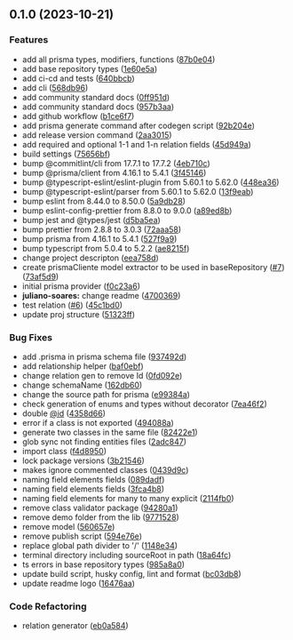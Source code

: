 

## 0.1.0 (2023-10-21)


### Features

* add all prisma types, modifiers, functions ([87b0e04](https://github.com/expressots/prisma-provider/commit/87b0e04b85ce6e2007c123020cfecce7c0c95475))
* add base repository types ([1e60e5a](https://github.com/expressots/prisma-provider/commit/1e60e5a67bd907f264114215bf4714f040308482))
* add ci-cd and tests ([640bbcb](https://github.com/expressots/prisma-provider/commit/640bbcb87dcca682ec526e35fc357d53c38888bc))
* add cli ([568db96](https://github.com/expressots/prisma-provider/commit/568db969b91ca2ba312b8cc6fdf65162228540f4))
* add community standard docs ([0ff951d](https://github.com/expressots/prisma-provider/commit/0ff951d6fd451947ccf1f592af6ad56e861c2b3d))
* add community standard docs ([957b3aa](https://github.com/expressots/prisma-provider/commit/957b3aa644688877db37ac223086fd071b9e3617))
* add github workflow ([b1ce6f7](https://github.com/expressots/prisma-provider/commit/b1ce6f7a96f21345397ecf34e9353038a0347d3c))
* add prisma generate command after codegen script ([92b204e](https://github.com/expressots/prisma-provider/commit/92b204ebe741becf8f6add81f54cebc5f0e67441))
* add release version command ([2aa3015](https://github.com/expressots/prisma-provider/commit/2aa30153f21a336d6662182de7b1b48dfd130b85))
* add required and optional 1-1 and 1-n relation fields ([45d949a](https://github.com/expressots/prisma-provider/commit/45d949a875ee24ffa62cb09816e3c0804b7087ef))
* build settings ([75656bf](https://github.com/expressots/prisma-provider/commit/75656bfc6ebff2d7a5454e0add707b4c3e254fba))
* bump @commitlint/cli from 17.7.1 to 17.7.2 ([4eb710c](https://github.com/expressots/prisma-provider/commit/4eb710c7f1c7d9746df485a03059ad198fa4a84d))
* bump @prisma/client from 4.16.1 to 5.4.1 ([3f45146](https://github.com/expressots/prisma-provider/commit/3f45146afd2f5330acc270584326d554bdd8ae44))
* bump @typescript-eslint/eslint-plugin from 5.60.1 to 5.62.0 ([448ea36](https://github.com/expressots/prisma-provider/commit/448ea369e9a536b4f3eb5b61e4c84cfc60e67047))
* bump @typescript-eslint/parser from 5.60.1 to 5.62.0 ([13f9eab](https://github.com/expressots/prisma-provider/commit/13f9eab14f3f3615bf3cbcc7e5b3826a6fa0ee4b))
* bump eslint from 8.44.0 to 8.50.0 ([5a9db28](https://github.com/expressots/prisma-provider/commit/5a9db2851940bef95b20ac060c71e8be38af6f19))
* bump eslint-config-prettier from 8.8.0 to 9.0.0 ([a89ed8b](https://github.com/expressots/prisma-provider/commit/a89ed8b4bbca1896bc46f3388d9a5e928b048755))
* bump jest and @types/jest ([d5ba5ea](https://github.com/expressots/prisma-provider/commit/d5ba5eadae07e836eea6e327fdad104319acbd11))
* bump prettier from 2.8.8 to 3.0.3 ([72aaa58](https://github.com/expressots/prisma-provider/commit/72aaa580fde55918d4947005deda7a12d1a18204))
* bump prisma from 4.16.1 to 5.4.1 ([527f9a9](https://github.com/expressots/prisma-provider/commit/527f9a9e01a1878e140e46a0be606afb916a30b1))
* bump typescript from 5.0.4 to 5.2.2 ([ae8215f](https://github.com/expressots/prisma-provider/commit/ae8215fa2d70c7f0253bac4b8be42068cc8099f7))
* change project descripton ([eea758d](https://github.com/expressots/prisma-provider/commit/eea758dac6e8bc8d2c8d7a8aaa32443443c65048))
* create prismaCliente model extractor to be used in baseRepository ([#7](https://github.com/expressots/prisma-provider/issues/7)) ([73af5d9](https://github.com/expressots/prisma-provider/commit/73af5d916adfa2b52ee5bf1d6b05371b02f8f8dc))
* initial prisma provider ([f0c23a6](https://github.com/expressots/prisma-provider/commit/f0c23a645b039033470916b8a18eab89ff9b7499))
* **juliano-soares:** change readme ([4700369](https://github.com/expressots/prisma-provider/commit/47003697fd950949091e49c9268e42c8fca763a0))
* test relation ([#6](https://github.com/expressots/prisma-provider/issues/6)) ([45c1bd0](https://github.com/expressots/prisma-provider/commit/45c1bd0250faf3cf0cdc9a4ec46b7ad4ec6eb2e1))
* update proj structure ([51323ff](https://github.com/expressots/prisma-provider/commit/51323ffdce92e0ab9f4d2f64982fefeb83024b31))


### Bug Fixes

* add .prisma in prisma schema file ([937492d](https://github.com/expressots/prisma-provider/commit/937492d08a55e9fcd19b4d94f62e47b71cfe5dfb))
* add relationship helper ([baf0ebf](https://github.com/expressots/prisma-provider/commit/baf0ebfd69a2a83d01ad65955658ceb71a5ebfd4))
* change relation gen to remove Id ([0fd092e](https://github.com/expressots/prisma-provider/commit/0fd092eb6782b6d8e270d8a9c9d0acc2232ee05e))
* change schemaName ([162db60](https://github.com/expressots/prisma-provider/commit/162db60e44fa4fc45198487d17543e66de735431))
* change the source path for prisma ([e99384a](https://github.com/expressots/prisma-provider/commit/e99384a29f870a0741f47d374dbd5bfd1507c741))
* check generation of enums and types without decorator ([7ea46f2](https://github.com/expressots/prisma-provider/commit/7ea46f2d7f6bb60f81f582d2a4acd4c707e70789))
* double [@id](https://github.com/id) ([4358d66](https://github.com/expressots/prisma-provider/commit/4358d66960ed5a5912c9e9b0d1414ecac19f59fe))
* error if a class is not exported ([494088a](https://github.com/expressots/prisma-provider/commit/494088a9bf6335681108f0f7cd10c8f3ea553d00))
* generate two classes in the same file ([82422e1](https://github.com/expressots/prisma-provider/commit/82422e146745a7ddf6bc12a39bf1cd6dd29a6865))
* glob sync not finding entities files ([2adc847](https://github.com/expressots/prisma-provider/commit/2adc847b222512445341db859d3b93ae1a631e5d))
* import class ([f4d8950](https://github.com/expressots/prisma-provider/commit/f4d8950e2a1f593b09dcbaa634ba84632d1bf294))
* lock package versions ([3b21546](https://github.com/expressots/prisma-provider/commit/3b215469e6594cb9a9d737de3c7a993091d5d7f5))
* makes ignore commented classes ([0439d9c](https://github.com/expressots/prisma-provider/commit/0439d9ca5a873cd451496d7234eac567f0c20372))
* naming field elements fields ([089dadf](https://github.com/expressots/prisma-provider/commit/089dadfaa846b966d1f46182dca5682b6a5228c8))
* naming field elements fields ([3fca4b8](https://github.com/expressots/prisma-provider/commit/3fca4b88cb7b224ed127af5b78e45ac03296178e))
* naming field elements for many to many explicit ([2114fb0](https://github.com/expressots/prisma-provider/commit/2114fb0fc4ec3e186a15d35b73b4bc5da70e7733))
* remove class validator package ([94280a1](https://github.com/expressots/prisma-provider/commit/94280a1fadf66aa70caa27ca68f9b0bb3fc1f633))
* remove demo folder from the lib ([9771528](https://github.com/expressots/prisma-provider/commit/9771528a69cfd806affacb1cb6389fe573404b81))
* remove model ([560657e](https://github.com/expressots/prisma-provider/commit/560657e6e37036db788e5118990b6cadd8a83564))
* remove publish script ([594e76e](https://github.com/expressots/prisma-provider/commit/594e76ec95a76c897018b29e0bc136e1fd6e698a))
* replace global path divider to '/' ([1148e34](https://github.com/expressots/prisma-provider/commit/1148e34b0ecac9af7ddaf604aa95edcac474783a))
* terminal directory including sourceRoot in path ([18a64fc](https://github.com/expressots/prisma-provider/commit/18a64fccbd1b75c5604a5c7f4e9bd3fa7185c941))
* ts errors in base repository types ([985a8a0](https://github.com/expressots/prisma-provider/commit/985a8a0f9d478ea59ab92a0787caecf45eb15201))
* update build script, husky config, lint and format ([bc03db8](https://github.com/expressots/prisma-provider/commit/bc03db8929ce0466a82ff68feb9924e7adbf6785))
* update readme logo ([16476aa](https://github.com/expressots/prisma-provider/commit/16476aabe37cc77042e8ae363e2f8d2cd54035fd))


### Code Refactoring

* relation generator ([eb0a584](https://github.com/expressots/prisma-provider/commit/eb0a584a3cad409982210b8d08734a682b08f206))